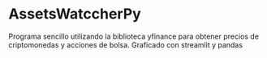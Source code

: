 # AssetsWatccherPy
Programa sencillo utilizando la biblioteca yfinance para obtener precios de criptomonedas y acciones de bolsa. Graficado con streamlit y pandas
